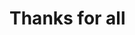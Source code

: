 <!-- classes: end -->

<!-- note
Thank you for your kind attention.
-->

# Thanks for all

<br />

<div class="sns-list sns-list-end">
  <a href="https://twitter.com/hagevvashi_d" target="_blank">
    <i class="fab fa-twitter"></i>
  </a>
  <a href="https://github.com/hagevvashi" target="_blank">
    <i class="fab fa-github"></i>
  </a>
</div>
